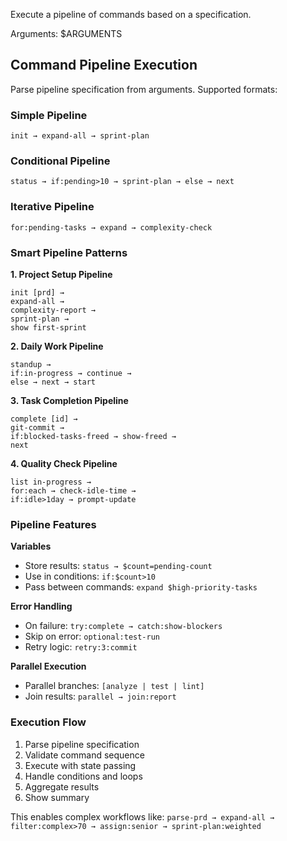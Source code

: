 Execute a pipeline of commands based on a specification.

Arguments: $ARGUMENTS

## Command Pipeline Execution

Parse pipeline specification from arguments. Supported formats:

### Simple Pipeline
`init → expand-all → sprint-plan`

### Conditional Pipeline
`status → if:pending>10 → sprint-plan → else → next`

### Iterative Pipeline
`for:pending-tasks → expand → complexity-check`

### Smart Pipeline Patterns

**1. Project Setup Pipeline**
```
init [prd] →
expand-all →
complexity-report →
sprint-plan →
show first-sprint
```

**2. Daily Work Pipeline**
```
standup →
if:in-progress → continue →
else → next → start
```

**3. Task Completion Pipeline**
```
complete [id] →
git-commit →
if:blocked-tasks-freed → show-freed →
next
```

**4. Quality Check Pipeline**
```
list in-progress →
for:each → check-idle-time →
if:idle>1day → prompt-update
```

### Pipeline Features

**Variables**
- Store results: `status → $count=pending-count`
- Use in conditions: `if:$count>10`
- Pass between commands: `expand $high-priority-tasks`

**Error Handling**
- On failure: `try:complete → catch:show-blockers`
- Skip on error: `optional:test-run`
- Retry logic: `retry:3:commit`

**Parallel Execution**
- Parallel branches: `[analyze | test | lint]`
- Join results: `parallel → join:report`

### Execution Flow

1. Parse pipeline specification
2. Validate command sequence
3. Execute with state passing
4. Handle conditions and loops
5. Aggregate results
6. Show summary

This enables complex workflows like:
`parse-prd → expand-all → filter:complex>70 → assign:senior → sprint-plan:weighted`
